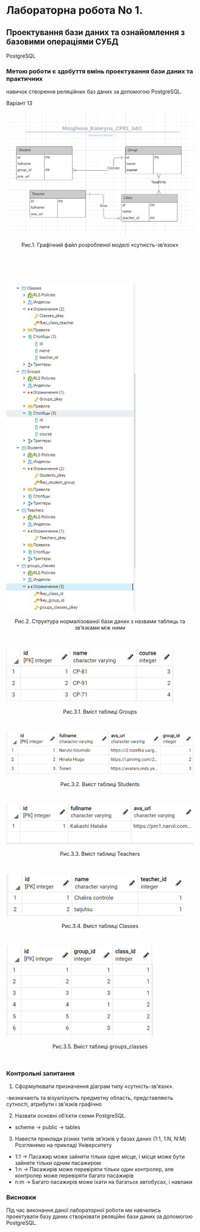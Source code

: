# Лабораторна робота No 1.

## Проектування бази даних та ознайомлення з базовими операціями СУБД
PostgreSQL

### Метою роботи є здобуття вмінь проектування бази даних та практичних
навичок створення реляційних баз даних за допомогою PostgreSQL.


Варіант 13

![University Studies](https://github.com/Kyanka/DB/blob/main/lab1/Screenshot_4.png)
<p align="center">Рис.1. Графічний файл розробленої моделі «сутність-зв’язок»</p>
</br></br></br></br>



![Tables](https://github.com/Kyanka/DB/blob/main/lab1/Screenshot_5.png)
<p align="center">Рис.2. Структура нормалізованої бази даних з назвами таблиць та зв’язками між ними</p>
</br>



![Tables](https://github.com/Kyanka/DB/blob/main/lab1/Screenshot_6.png)
<p align="center">Рис.3.1. Вміст таблиці Groups</p>
</br>



![Tables](https://github.com/Kyanka/DB/blob/main/lab1/Screenshot_7.png)
<p align="center">Рис.3.2. Вміст таблиці Students</p>
</br>


![Tables](https://github.com/Kyanka/DB/blob/main/lab1/Screenshot_8.png)
<p align="center">Рис.3.3. Вміст таблиці Teachers</p>
</br>


![Tables](https://github.com/Kyanka/DB/blob/main/lab1/Screenshot_9.png)
<p align="center">Рис.3.4. Вміст таблиці Classes</p>
</br>



![Tables](https://github.com/Kyanka/DB/blob/main/lab1/Screenshot_10.png)
<p align="center">Рис.3.5. Вміст таблиці groups_classes</p>
</br>


### Контрольні запитання

1. Сформулювати призначення діаграм типу «сутність-зв’язок».
  
  -визначають та візуалізують предметну область, представляють сутності, атрибути і зв'язків графічно  
  
2. Назвати основні об’єкти схеми PostgreSQL.
  - scheme -> public -> tables

3. Навести приклади різних типів зв’язків у базах даних (1:1, 1:N, N:M)
  Розглянемо на прикладі Університету
  - 1:1 -> Пасажир може зайняти тільки одне місце, і місце може бути зайняте тільки одним пасажиром
  - 1:n -> Пасажирів може перевіряти тільки один контролер, але контролер може перевіряти багато пасажирів
  - n:m -> Багато пасажирів може їхати на багатьох автобусах, і навпаки
  
### Висновки
  
  Під час виконання даної лабораторної роботи ми навчились проектувати базу даних створювати реляційні 
  бази даних за допомогою PostgreSQL.
